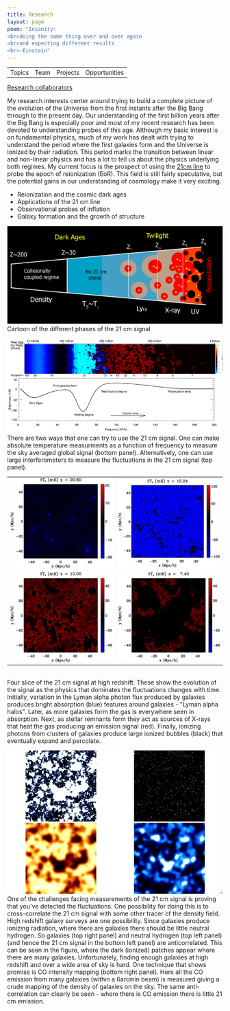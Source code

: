 ```yaml
---
title: Research
layout: page
poem: "Insanity: 
<br>doing the same thing over and over again 
<br>and expecting different results
<br>-Einstein"
---
```


<table width="100%"><tr>
<td> Topics </td>
<td> Team </td> 
<td> Projects </td> 
<td> Opportunities </td>
</tr></table>

<p><a href="collaborators.htm">Research collaborators</a></p>

<p> My research interests center around trying to build a complete picture of the evolution of the Universe from the first instants after the Big Bang through to the present day.  Our understanding of the first billion years after the Big Bang is especially poor and most of my recent research has been devoted to understanding probes of this age.  Although my basic interest is on fundamental physics, much of my work has dealt with trying to understand the period where the first galaxies form and the Universe is ionized by their radiation.  This period marks the transition between linear and non-linear physics and has a lot to tell us about the physics underlying both regimes.  My current focus is the prospect of using the <a href="21cm/twentyone.htm">21cm line</a> to probe the epoch of reionization (EoR).  This field is still fairly speculative, but the potential gains in our understanding of cosmology make it very exciting.
</p>

<ul>
<li>Reionization and the cosmic dark ages
<li>Applications of the 21 cm line
<li>Observational probes of inflation
<li>Galaxy formation and the growth of structure
</ul>

<p><img width=640 src="21cm/images/fluctuationsplit.gif"><br>Cartoon of the different phases of the 21 cm signal</p>

<p><img width=640 src="21cm/images/full_plot1.png"><br>There are two ways that one can try to use the 21 cm signal.  One can make absolute temperature measurments as a function of frequency to measure the sky averaged global signal (bottom panel).  Alternatively, one can use large interferometers to measure the fluctuations in the 21 cm signal (top panel).</p>

<p>
<table><tr><td>
<img width=320 src="21cm/images/medium-fg10a_online.gif"></td><td><img width=320 src="21cm/images/medium-fg10b_online.gif"></td></tr>
<tr><td><img width=320 src="21cm/images/medium-fg10c_online.gif"></td><td><img width=320 src="21cm/images/medium-fg10d_online.gif"></td></tr>
  </table><br>Four slice of the 21 cm signal at high redshift.  These show the evolution of the signal as the physics that dominates the fluctuations changes with time.  Initially, variation in the Lyman alpha photon flux produced by galaxies produces bright absorption (blue) features around galaxies - "Lyman alpha halos". Later, as more galaxies form the gas is everywhere seen in absorption.  Next, as stellar remnants form they act as sources of X-rays that heat the gas producing an emission signal (red).  Finally, ionizing photons from clusters of galaxies produce large ionized bubbles (black) that eventually expand and percolate.  </p>

<p><img width=640 src="21cm/images/21cm_co_ion_gal_b.jpg"><br>One of the challenges facing measurements of the 21 cm signal is proving that you've detected the fluctuations.  One possibility for doing this is to cross-correlate the 21 cm signal with some other tracer of the density field.  High redshift galaxy surveys are one possibility.  Since galaxies produce ionizing radiation, where there are galaxies there should be little neutral hydrogen.  So galaxies (top right panel) and neutral hydrogen (top left panel) (and hence the 21 cm signal in the bottom left panel) are anticorrelated.  This can be seen in the figure, where the dark (ionized) patches appear where there are many galaxies.  Unfortunately, finding enough galaxies at high redshift and over a wide area of sky is hard.  One technique that shows promise is CO intensity mapping (bottom right panel).  Here all the CO emission from many galaxies (within a 6arcmin beam) is measured giving a crude mapping of the density of galaxies on the sky.  The same anti-correlation can clearly be seen - where there is CO emission there is little 21 cm emission.</p>